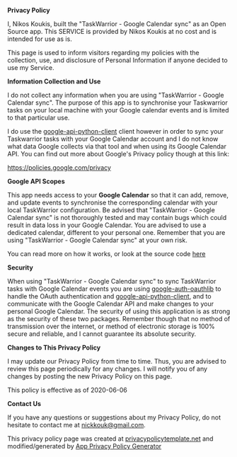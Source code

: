 **Privacy Policy**

I, Nikos Koukis, built the "TaskWarrior - Google Calendar sync" as an Open
Source app. This SERVICE is provided by Nikos Koukis at no cost and is intended
for use as is.

This page is used to inform visitors regarding my policies with the collection,
use, and disclosure of Personal Information if anyone decided to use my Service.

**Information Collection and Use**

I do not collect any information when you are using "TaskWarrior - Google
Calendar sync". The purpose of this app is to synchronise your Taskwarrior tasks
on your local machine with your Google calendar events and is limited to that
particular use.

I do use the
[google-api-python-client](https://github.com/googleapis/google-api-python-client)
client however in order to sync your Taskwarrior tasks with your Google Calendar
account and I do not know what data Google collects via that tool and when using
its Google Calendar API. You can find out more about Google's Privacy policy
though at this link:

https://policies.google.com/privacy

**Google API Scopes**

This app needs access to your **Google Calendar** so that it can add, remove,
and update events to synchronise the corresponding calendar with your local
TaskWarrior configuration. Be advised that "TaskWarrior - Google Calendar sync"
is not thoroughly tested and may contain bugs which could result in data loss in
your Google Calendar. You are advised to use a dedicated calendar, different to
your personal one. Remember that you are using "TaskWarrior - Google Calendar
sync" at your own risk.

You can read more on how it works, or look at the source code
[here](https://github.com/bergercookie/taskw_gcal_sync)

**Security**

When using "TaskWarrior - Google Calendar sync" to sync TaskWarrior tasks with
Google Calendar events you are using
[google-auth-oauthlib](https://pypi.org/project/google-auth-oauthlib/) to handle
the OAuth authentication and
[google-api-python-client](https://github.com/googleapis/google-api-python-client),
and to communicate with the Google Calendar API and make changes to your
personal Google Calendar. The security of using this application is as strong as
the security of these two packages. Remember though that no method of
transmission over the internet, or method of electronic storage is 100% secure
and reliable, and I cannot guarantee its absolute security.

**Changes to This Privacy Policy**

I may update our Privacy Policy from time to time. Thus, you are advised to
review this page periodically for any changes. I will notify you of any changes
by posting the new Privacy Policy on this page.

This policy is effective as of 2020-06-06

**Contact Us**

If you have any questions or suggestions about my Privacy Policy, do not
hesitate to contact me at nickkouk@gmail.com.

This privacy policy page was created at
[privacypolicytemplate.net](https://privacypolicytemplate.net) and
modified/generated by [App Privacy Policy
Generator](https://app-privacy-policy-generator.firebaseapp.com/)
